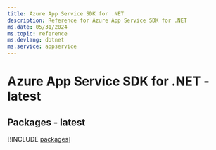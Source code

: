 ```yaml
---
title: Azure App Service SDK for .NET
description: Reference for Azure App Service SDK for .NET
ms.date: 05/31/2024
ms.topic: reference
ms.devlang: dotnet
ms.service: appservice
---
```

# Azure App Service SDK for .NET - latest
## Packages - latest
[!INCLUDE [packages](app-service-index.md)]